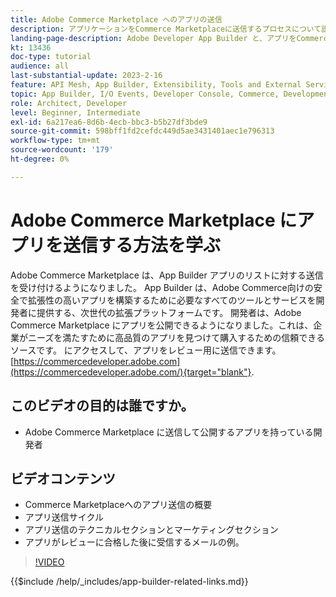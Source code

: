 ```yaml
---
title: Adobe Commerce Marketplace へのアプリの送信
description: アプリケーションをCommerce Marketplaceに送信するプロセスについて説明します。
landing-page-description: Adobe Developer App Builder と、アプリをCommerce Marketplaceに送信する方法について説明します。
kt: 13436
doc-type: tutorial
audience: all
last-substantial-update: 2023-2-16
feature: API Mesh, App Builder, Extensibility, Tools and External Services
topic: App Builder, I/O Events, Developer Console, Commerce, Development, Integrations
role: Architect, Developer
level: Beginner, Intermediate
exl-id: 6a217ea6-8d6b-4ecb-bbc3-b5b27df3bde9
source-git-commit: 598bff1fd2cefdc449d5ae3431401aec1e796313
workflow-type: tm+mt
source-wordcount: '179'
ht-degree: 0%

---
```


# Adobe Commerce Marketplace にアプリを送信する方法を学ぶ

Adobe Commerce Marketplace は、App Builder アプリのリストに対する送信を受け付けるようになりました。 App Builder は、Adobe Commerce向けの安全で拡張性の高いアプリを構築するために必要なすべてのツールとサービスを開発者に提供する、次世代の拡張プラットフォームです。 開発者は、Adobe Commerce Marketplace にアプリを公開できるようになりました。これは、企業がニーズを満たすために高品質のアプリを見つけて購入するための信頼できるソースです。 にアクセスして、アプリをレビュー用に送信できます。 [https://commercedeveloper.adobe.com](https://commercedeveloper.adobe.com/){target="blank"}.

## このビデオの目的は誰ですか。

* Adobe Commerce Marketplace に送信して公開するアプリを持っている開発者

## ビデオコンテンツ

* Commerce Marketplaceへのアプリ送信の概要
* アプリ送信サイクル
* アプリ送信のテクニカルセクションとマーケティングセクション
* アプリがレビューに合格した後に受信するメールの例。

>[!VIDEO](https://video.tv.adobe.com/v/3420313)

{{$include /help/_includes/app-builder-related-links.md}}

